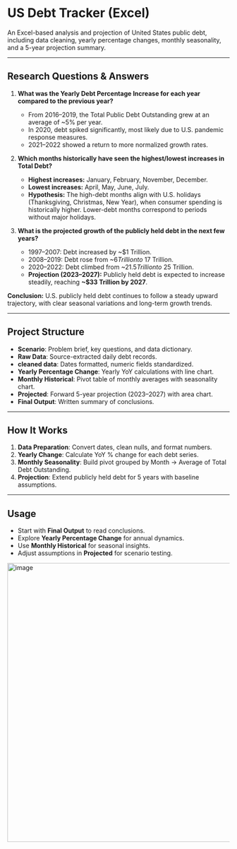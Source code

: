 # US Debt Tracker (Excel)

An Excel-based analysis and projection of United States public debt, including data cleaning, yearly percentage changes, monthly seasonality, and a 5-year projection summary.

---

## Research Questions & Answers

1. **What was the Yearly Debt Percentage Increase for each year compared to the previous year?**  
   - From 2016–2019, the Total Public Debt Outstanding grew at an average of ~5% per year.  
   - In 2020, debt spiked significantly, most likely due to U.S. pandemic response measures.  
   - 2021–2022 showed a return to more normalized growth rates.  

2. **Which months historically have seen the highest/lowest increases in Total Debt?**  
   - **Highest increases:** January, February, November, December.  
   - **Lowest increases:** April, May, June, July.  
   - **Hypothesis:** The high-debt months align with U.S. holidays (Thanksgiving, Christmas, New Year), when consumer spending is historically higher. Lower-debt months correspond to periods without major holidays.  

3. **What is the projected growth of the publicly held debt in the next few years?**  
   - 1997–2007: Debt increased by ~$1 Trillion.  
   - 2008–2019: Debt rose from ~$6 Trillion to ~$17 Trillion.  
   - 2020–2022: Debt climbed from ~$21.5 Trillion to ~$25 Trillion.  
   - **Projection (2023–2027):** Publicly held debt is expected to increase steadily, reaching **~$33 Trillion by 2027**.  

**Conclusion:** U.S. publicly held debt continues to follow a steady upward trajectory, with clear seasonal variations and long-term growth trends.  

---

## Project Structure

- **Scenario**: Problem brief, key questions, and data dictionary.  
- **Raw Data**: Source-extracted daily debt records.  
- **cleaned data**: Dates formatted, numeric fields standardized.  
- **Yearly Percentage Change**: Yearly YoY calculations with line chart.  
- **Monthly Historical**: Pivot table of monthly averages with seasonality chart.  
- **Projected**: Forward 5-year projection (2023–2027) with area chart.  
- **Final Output**: Written summary of conclusions.  

---

## How It Works

1. **Data Preparation**: Convert dates, clean nulls, and format numbers.  
2. **Yearly Change**: Calculate YoY % change for each debt series.  
3. **Monthly Seasonality**: Build pivot grouped by Month → Average of Total Debt Outstanding.  
4. **Projection**: Extend publicly held debt for 5 years with baseline assumptions.  

---

## Usage

- Start with **Final Output** to read conclusions.  
- Explore **Yearly Percentage Change** for annual dynamics.  
- Use **Monthly Historical** for seasonal insights.  
- Adjust assumptions in **Projected** for scenario testing.  

<img width="1817" height="632" alt="image" src="https://github.com/user-attachments/assets/e15c6a36-53db-43b2-b179-63aa7c9c4439" />
